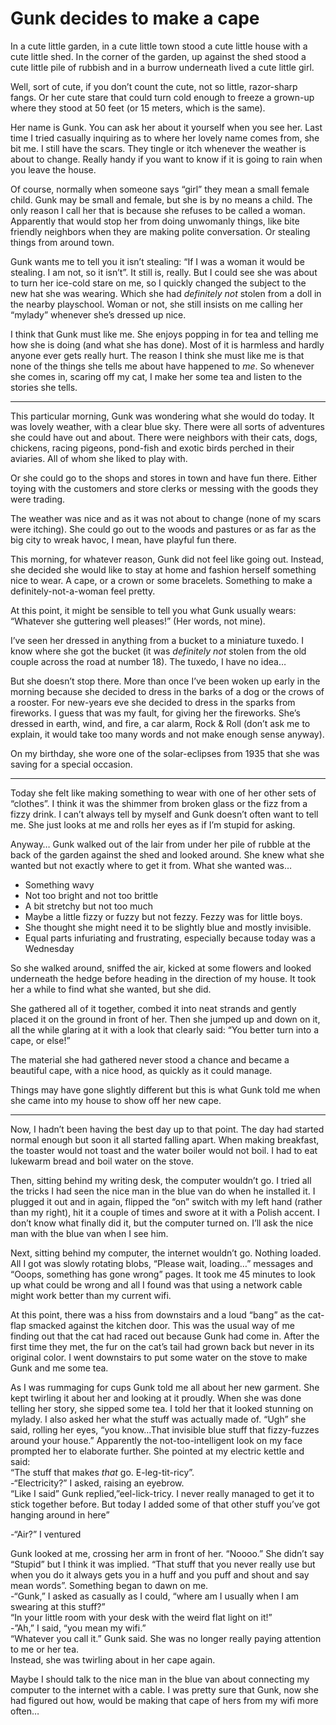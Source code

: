 # Gunk decides to make a cape

In a cute little garden, in a cute little town stood a cute little house with a cute little shed. In the corner of the garden, up against the shed stood a cute little pile of rubbish and in a burrow underneath lived a cute little girl.

Well, sort of cute, if you don’t count the cute, not so little, razor-sharp fangs. Or her cute stare that could turn cold enough to freeze a grown-up where they stood at 50 feet (or 15 meters, which is the same).

Her name is Gunk. You can ask her about it yourself when you see her. Last time I tried casually inquiring as to where her lovely name comes from, she bit me. I still have the scars. They tingle or itch whenever the weather is about to change. Really handy if you want to know if it is going to rain when you leave the house.

Of course, normally when someone says “girl” they mean a small female child. Gunk may be small and female, but she is by no means a child. The only reason I call her that is because she refuses to be called a woman. Apparently that would stop her from doing unwomanly things, like bite friendly neighbors when they are making polite conversation. Or stealing things from around town.

Gunk wants me to tell you it isn’t stealing: “If I was a woman it would be stealing. I am not, so it isn’t”. It still is, really. But I could see she was about to turn her ice-cold stare on me, so I quickly changed the subject to the new hat she was wearing. Which she had _definitely not_ stolen from a doll in the nearby playschool. Woman or not, she still insists on me calling her “mylady” whenever she’s dressed up nice.

I think that Gunk must like me. She enjoys popping in for tea and telling me how she is doing (and what she has done). Most of it is harmless and hardly anyone ever gets really hurt. The reason I think she must like me is that none of the things she tells me about have happened to _me_. So whenever she comes in, scaring off my cat, I make her some tea and listen to the stories she tells.

- - -

This particular morning, Gunk was wondering what she would do today. It was lovely weather, with a clear blue sky. There were all sorts of adventures she could have out and about. There were neighbors with their cats, dogs, chickens, racing pigeons, pond-fish and exotic birds perched in their aviaries. All of whom she liked to play with.

Or she could go to the shops and stores in town and have fun there. Either toying with the customers and store clerks or messing with the goods they were trading.

The weather was nice and as it was not about to change (none of my scars were itching). She could go out to the woods and pastures or as far as the big city to wreak havoc, I mean, have playful fun there.

This morning, for whatever reason, Gunk did not feel like going out. Instead, she decided she would like to stay at home and fashion herself something nice to wear. A cape, or a crown or some bracelets. Something to make a definitely-not-a-woman feel pretty.

At this point, it might be sensible to tell you what Gunk usually wears: “Whatever she guttering well pleases!” (Her words, not mine).

I’ve seen her dressed in anything from a bucket to a miniature tuxedo. I know where she got the bucket (it was _definitely not_ stolen from the old couple across the road at number 18). The tuxedo, I have no idea…

But she doesn’t stop there. More than once I’ve been woken up early in the morning because she decided to dress in the barks of a dog or the crows of a rooster. For new-years eve she decided to dress in the sparks from fireworks. I guess that was my fault, for giving her the fireworks. She’s dressed in earth, wind, and fire, a car alarm, Rock & Roll (don’t ask me to explain, it would take too many words and not make enough sense anyway).

On my birthday, she wore one of the solar-eclipses from 1935 that she was saving for a special occasion.

- - -

Today she felt like making something to wear with one of her other sets of “clothes”. I think it was the shimmer from broken glass or the fizz from a fizzy drink. I can’t always tell by myself and Gunk doesn’t often want to tell me. She just looks at me and rolls her eyes as if I’m stupid for asking.

Anyway… Gunk walked out of the lair from under her pile of rubble at the back of the garden against the shed and looked around. She knew what she wanted but not exactly where to get it from. What she wanted was…

- Something wavy
- Not too bright and not too brittle
- A bit stretchy but not too much
- Maybe a little fizzy or fuzzy but not fezzy. Fezzy was for little boys.
- She thought she might need it to be slightly blue and mostly invisible.
- Equal parts infuriating and frustrating, especially because today was a Wednesday

So she walked around, sniffed the air, kicked at some flowers and looked underneath the hedge before heading in the direction of my house. It took her a while to find what she wanted, but she did.

She gathered all of it together, combed it into neat strands and gently placed it on the ground in front of her. Then she jumped up and down on it, all the while glaring at it with a look that clearly said: “You better turn into a cape, or else!”

The material she had gathered never stood a chance and became a beautiful cape, with a nice hood, as quickly as it could manage.

Things may have gone slightly different but this is what Gunk told me when she came into my house to show off her new cape.

- - -

Now, I hadn’t been having the best day up to that point. The day had started normal enough but soon it all started falling apart. When making breakfast, the toaster would not toast and the water boiler would not boil. I had to eat lukewarm bread and boil water on the stove.

Then, sitting behind my writing desk, the computer wouldn’t go. I tried all the tricks I had seen the nice man in the blue van do when he installed it. I plugged it out and in again, flipped the “on” switch with my left hand (rather than my right), hit it a couple of times and swore at it with a Polish accent. I don’t know what finally did it, but the computer turned on. I’ll ask the nice man with the blue van when I see him.

Next, sitting behind my computer, the internet wouldn’t go. Nothing loaded. All I got was slowly rotating blobs, “Please wait, loading…” messages and “Ooops, something has gone wrong” pages. It took me 45 minutes to look up what could be wrong and all I found was that using a network cable might work better than my current wifi.

At this point, there was a hiss from downstairs and a loud “bang” as the cat-flap smacked against the kitchen door. This was the usual way of me finding out that the cat had raced out because Gunk had come in. After the first time they met, the fur on the cat’s tail had grown back but never in its original color. I went downstairs to put some water on the stove to make Gunk and me some tea.

As I was rummaging for cups Gunk told me all about her new garment. She kept twirling it about her and looking at it proudly. When she was done telling her story, she sipped some tea. I told her that it looked stunning on mylady. I also asked her what the stuff was actually made of. “Ugh” she said, rolling her eyes, “you know…That invisible blue stuff that fizzy-fuzzes around your house.” Apparently the not-too-intelligent look on my face prompted her to elaborate further. She pointed at my electric kettle and said:  
“The stuff that makes _that_ go. E-leg-tit-ricy”.   
\-“Electricity?” I asked, raising an eyebrow.   
“Like I said” Gunk replied,”eel-lick-tricy. I never really managed to get it to stick together before. But today I added some of that other stuff you’ve got hanging around in here”

\-“Air?” I ventured

Gunk looked at me, crossing her arm in front of her. “Noooo.” She didn’t say “Stupid” but I think it was implied. “That stuff that you never really use but when you do it always gets you in a huff and you puff and shout and say mean words”. Something began to dawn on me.  
\-“Gunk,” I asked as casually as I could, “where am I usually when I am swearing at this stuff?”  
“In your little room with your desk with the weird flat light on it!”  
\-”Ah,” I said, “you mean my wifi.”  
“Whatever you call it.” Gunk said. She was no longer really paying attention to me or her tea.  
Instead, she was twirling about in her cape again.

Maybe I should talk to the nice man in the blue van about connecting my computer to the internet with a cable. I was pretty sure that Gunk, now she had figured out how, would be making that cape of hers from my wifi more often…

